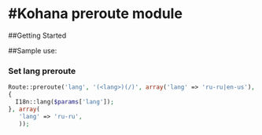 #Kohana preroute module
==============

##Getting Started

##Sample use:


### Set lang preroute

```php
Route::preroute('lang', '(<lang>)(/)', array('lang' => 'ru-ru|en-us'), function($params)
{
  I18n::lang($params['lang']);
}, array(
   'lang' => 'ru-ru',
   ));

